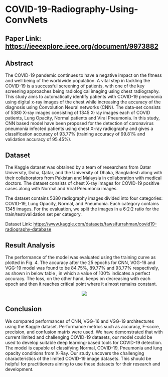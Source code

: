 # COVID-19-Radiography-Using-ConvNets

## Paper Link: https://ieeexplore.ieee.org/document/9973882

## Abstract

The COVID-19 pandemic continues to have a negative impact on the fitness and well being of the worldwide population. A vital step in tackling the COVID-19 is a successful screening of patients, with one of the key screening approaches being radiological imaging using chest radiography. This study aims to automatically identify patients with COVID-19 pneumonia using digital x-ray images of the chest while increasing the accuracy of the diagnosis using Convolution Neural networks (CNN). The data-set consists of 5380 X-ray images consisting of 1345 X-ray images each of COVID patients, Lung Opacity, Normal patients and Viral Pneumonia. In this study, CNN based model have been proposed for the detection of coronavirus pneumonia infected patients using chest X-ray radiography and gives a classification accuracy of 93.77% (training accuracy of 99.81% and validation accuracy of 95.45%).

## Dataset

The Kaggle dataset was obtained by a team of researchers from Qatar University, Doha, Qatar, and the University of Dhaka, Bangladesh along with their collaborators from Pakistan and Malaysia in collaboration with medical doctors. The dataset consists of chest X-ray images for COVID-19 positive cases along with Normal and Viral Pneumonia images. 

The dataset contains 5380 radiography images divided into four categories: COVID-19, Lung Opacity, Normal, and Pneumonia. Each category contains 1345 images. For the evaluation, we split the images in a 6:2:2 ratio for the train/test/validation set per category.

Dataset Link: https://www.kaggle.com/datasets/tawsifurrahman/covid19-radiography-database

## Result Analysis

The performance of the model was evaluated using the training curve as plotted in Fig. 4. The accuracy after the 25 epochs for CNN, VGG-16 and VGG-19 model was found to be 84.75%, 89.77% and 93.77% respectively, as shown in below table , in which a value of 100% indicates a perfect accuracy. The loss, on the other hand, keeps on decreasing with each epoch and then it reaches critical point where it almost remains constant.

<p align="center">
  <img  src="https://user-images.githubusercontent.com/88145926/214232195-6dc10196-5d94-41da-80e5-1eafa7758347.png">
</p>

## Conclusion

We compared performances of CNN, VGG-16 and VGG-19 architectures using the Kaggle dataset. Performance metrics such as accuracy, F-score, precision, and confusion matrix
were used. We have demonstrated that with current limited and challenging COVID-19 datasets, our model could be used to develop suitable deep learning-based tools for COVID-19 detection. The model is capable of classifying Normal, COVID-19, Pneumonia and lung opacity conditions from X-Ray. Our study uncovers the challenging characteristics of the limited COVID-19 image datasets. This should be helpful for practitioners aiming to use these datasets for their research and development.
